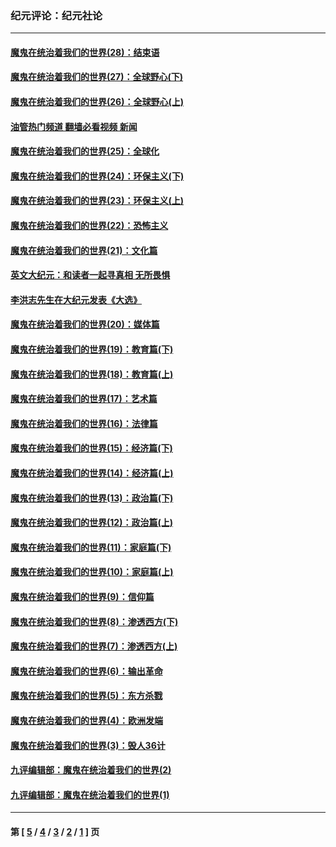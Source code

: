 ### 纪元评论：纪元社论
---
#### [魔鬼在统治着我们的世界(28)：结束语](../../pages/nsc422/n10936246.md?01300330) 
#### [魔鬼在统治着我们的世界(27)：全球野心(下)](../../pages/nsc422/n10928319.md?01300330) 
#### [魔鬼在统治着我们的世界(26)：全球野心(上)](../../pages/nsc422/n10900318.md?01300330) 
#### [油管热门频道 翻墙必看视频 新闻](ok?01300330)
#### [魔鬼在统治着我们的世界(25)：全球化](../../pages/nsc422/n10788205.md?01300330) 
#### [魔鬼在统治着我们的世界(24)：环保主义(下)](../../pages/nsc422/n10695307.md?01300330) 
#### [魔鬼在统治着我们的世界(23)：环保主义(上)](../../pages/nsc422/n10688613.md?01300330) 
#### [魔鬼在统治着我们的世界(22)：恐怖主义](../../pages/nsc422/n10614727.md?01300330) 
#### [魔鬼在统治着我们的世界(21)：文化篇](../../pages/nsc422/n10597706.md?01300330) 
#### [英文大纪元：和读者一起寻真相 无所畏惧](../../pages/nsc422/n12542027.md?01300330) 
#### [李洪志先生在大纪元发表《大选》](../../pages/nsc422/n12534746.md?01300330) 
#### [魔鬼在统治着我们的世界(20)：媒体篇](../../pages/nsc422/n10586579.md?01300330) 
#### [魔鬼在统治着我们的世界(19)：教育篇(下)](../../pages/nsc422/n10564808.md?01300330) 
#### [魔鬼在统治着我们的世界(18)：教育篇(上)](../../pages/nsc422/n10526970.md?01300330) 
#### [魔鬼在统治着我们的世界(17)：艺术篇](../../pages/nsc422/n10499093.md?01300330) 
#### [魔鬼在统治着我们的世界(16)：法律篇](../../pages/nsc422/n10485969.md?01300330) 
#### [魔鬼在统治着我们的世界(15)：经济篇(下)](../../pages/nsc422/n10469975.md?01300330) 
#### [魔鬼在统治着我们的世界(14)：经济篇(上)](../../pages/nsc422/n10457370.md?01300330) 
#### [魔鬼在统治着我们的世界(13)：政治篇(下)](../../pages/nsc422/n10448270.md?01300330) 
#### [魔鬼在统治着我们的世界(12)：政治篇(上)](../../pages/nsc422/n10444576.md?01300330) 
#### [魔鬼在统治着我们的世界(11)：家庭篇(下)](../../pages/nsc422/n10440961.md?01300330) 
#### [魔鬼在统治着我们的世界(10)：家庭篇(上)](../../pages/nsc422/n10435448.md?01300330) 
#### [魔鬼在统治着我们的世界(9)：信仰篇](../../pages/nsc422/n10432159.md?01300330) 
#### [魔鬼在统治着我们的世界(8)：渗透西方(下)](../../pages/nsc422/n10429603.md?01300330) 
#### [魔鬼在统治着我们的世界(7)：渗透西方(上)](../../pages/nsc422/n10426013.md?01300330) 
#### [魔鬼在统治着我们的世界(6)：输出革命](../../pages/nsc422/n10421536.md?01300330) 
#### [魔鬼在统治着我们的世界(5)：东方杀戮](../../pages/nsc422/n10417707.md?01300330) 
#### [魔鬼在统治着我们的世界(4)：欧洲发端](../../pages/nsc422/n10414890.md?01300330) 
#### [魔鬼在统治着我们的世界(3)：毁人36计](../../pages/nsc422/n10411583.md?01300330) 
#### [九评编辑部：魔鬼在统治着我们的世界(2)](../../pages/nsc422/n10410036.md?01300330) 
#### [九评编辑部：魔鬼在统治着我们的世界(1)](../../pages/nsc422/n10406825.md?01300330) 

---
#### 第 [ [5](./5.md?01300330) / [4](./4.md?01300330) / [3](./3.md?01300330) / [2](./2.md?01300330) / [1](./1.md?01300330) ] 页
